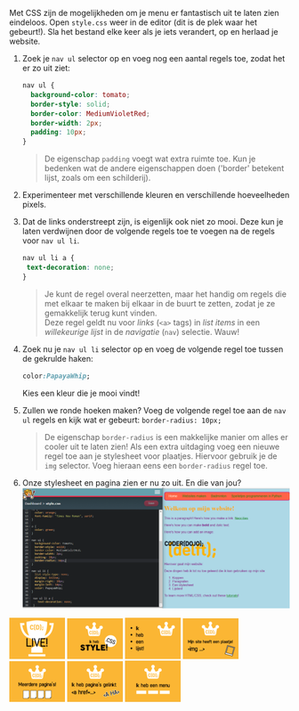 Met CSS zijn de mogelijkheden om je menu er fantastisch uit te laten zien eindeloos. Open `style.css` weer in de editor \(dit is de plek waar het gebeurt!\). Sla het bestand elke keer als je iets verandert, op en herlaad je website.

1. Zoek je `nav ul` selector op en voeg nog een aantal regels toe, zodat het er zo uit ziet:
   ```css
   nav ul {
     background-color: tomato;
     border-style: solid;
     border-color: MediumVioletRed;
     border-width: 2px;
     padding: 10px; 
   }
   ```

   > De eigenschap `padding` voegt wat extra ruimte toe. Kun je bedenken wat de andere eigenschappen doen \('border' betekent lijst, zoals om een schilderij\).
2. Experimenteer met verschillende kleuren en verschillende hoeveelheden pixels.

3. Dat de links onderstreept zijn, is eigenlijk ook niet zo mooi. Deze kun je laten verdwijnen door de volgende regels toe te voegen na de regels voor `nav ul li`.

   ```css
   nav ul li a {
    text-decoration: none;
   }
   ```

   > Je kunt de regel overal neerzetten, maar het handig om regels die met elkaar te maken bij elkaar in de buurt te zetten, zodat je ze gemakkelijk terug kunt vinden.  
   > Deze regel geldt nu voor _links_ \(`<a>` tags\) in _list items_ in een _willekeurige lijst_ in de _navigatie_ \(`nav`\) selectie. Wauw!

4. Zoek nu je `nav ul li` selector op en voeg de volgende regel toe tussen de gekrulde haken:

   ```css
   color:PapayaWhip;
   ```

   Kies een kleur die je mooi vindt!

5. Zullen we ronde hoeken maken? Voeg de volgende regel toe aan de `nav ul` regels en kijk wat er gebeurt: `border-radius: 10px;`

   > De eigenschap `border-radius` is een makkelijke manier om alles er cooler uit te laten zien! Als een extra uitdaging voeg een nieuwe regel toe aan je stylesheet voor plaatjes. Hiervoor gebruik je de `img` selector. Voeg hieraan eens een `border-radius` regel toe.

6. Onze stylesheet en pagina zien er nu zo uit. En die van jou?  
   ![](../assets/navbar.png)

  

![](../assets/badges/thumbs/01_live.png) 
![](../assets/badges/thumbs/06_style.png)
![](../assets/badges/thumbs/04_li.png) 
![](../assets/badges/thumbs/03_img.png) 
![](../assets/badges/thumbs/05_pages.png)
![](../assets/badges/thumbs/02_.png)
![](../assets/badges/thumbs/07_menu.png)



